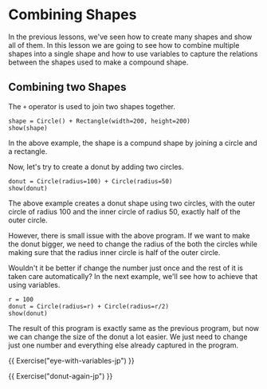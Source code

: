 # Combining Shapes

In the previous lessons, we've seen how to create many shapes and show
all of them. In this lesson we are going to see how to combine multiple
shapes into a single shape and how to use variables to capture the
relations between the shapes used to make a compound shape.

## Combining two Shapes

The `+` operator is used to join two shapes together.

``` {.python .example}
shape = Circle() + Rectangle(width=200, height=200)
show(shape)
```

In the above example, the shape is a compund shape by joining a circle
and a rectangle.

Now, let's try to create a donut by adding two circles.

``` {.python .example}
donut = Circle(radius=100) + Circle(radius=50)
show(donut)
```

The above example creates a donut shape using two circles, with the outer
circle of radius 100 and the inner circle of radius 50, exactly half of
the outer circle.

However, there is small issue with the above program. If we want to make
the donut bigger, we need to change the radius of the both the circles
while making sure that the radius inner circle is half of the outer circle.

Wouldn't it be better if change the number just once and the rest of it
is taken care automatically? In the next example, we'll see how to achieve
that using variables.

```{.python .joy .example}
r = 100
donut = Circle(radius=r) + Circle(radius=r/2)
show(donut)
```

The result of this program is exactly same as the previous program, but
now we can change the size of the donut a lot easier. We just need to
change just one number and everything else already captured in the program.

{{ Exercise("eye-with-variables-jp") }}

{{ Exercise("donut-again-jp") }}
